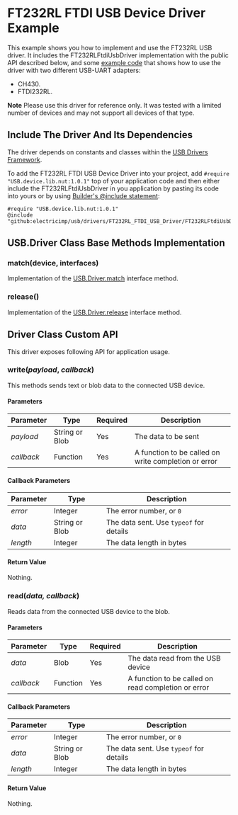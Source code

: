 # FT232RL FTDI USB Device Driver Example #

This example shows you how to implement and use the FT232RL USB driver. It includes the FT232RLFtdiUsbDriver implementation with the public API described below, and some [example code](./examples) that shows how to use the driver with two different USB-UART adapters:

- CH430.
- FTDI232RL.

**Note** Please use this driver for reference only. It was tested with a limited number of devices and may not support all devices of that type.

## Include The Driver And Its Dependencies ##

The driver depends on constants and classes within the [USB Drivers Framework](../../docs/DriverDevelopmentGuide.md).

To add the FT232RL FTDI USB Device Driver into your project, add `#require "USB.device.lib.nut:1.0.1"` top of your application code and then either include the FT232RLFtdiUsbDriver in you application by pasting its code into yours or by using [Builder's @include statement](https://github.com/electricimp/builder#include):

```squirrel
#require "USB.device.lib.nut:1.0.1"
@include "github:electricimp/usb/drivers/FT232RL_FTDI_USB_Driver/FT232RLFtdiUsbDriver.device.lib.nut"
```

## USB.Driver Class Base Methods Implementation ##

### match(device, interfaces)

Implementation of the [USB.Driver.match](../../docs/DriverDevelopmentGuide.md#matchdeviceobject-interfaces) interface method.

### release()

Implementation of the [USB.Driver.release](../../docs/DriverDevelopmentGuide.md#release) interface method.

## Driver Class Custom API ##

This driver exposes following API for application usage.

### write(*payload*, *callback*) ###

This methods sends text or blob data to the connected USB device.

#### Parameters ####

| Parameter | Type | Required | Description |
| --- | --- | --- | --- |
| *payload* | String or Blob  | Yes | The data to be sent |
| *callback* | Function | Yes | A function to be called on write completion or error |

#### Callback Parameters ####

| Parameter | Type | Description |
| --- | --- | --- |
| *error* | Integer | The error number, or `0` |
| *data* | String or Blob | The data sent. Use `typeof` for details |
| *length* | Integer | The data length in bytes |

#### Return Value ####

Nothing.

### read(*data, callback*) ###

Reads data from the connected USB device to the blob.

#### Parameters ####

| Parameter | Type | Required | Description |
| --- | --- | --- | --- |
| *data* | Blob | Yes | The data read from the USB device |
| *callback* | Function | Yes | A function to be called on read completion or error |

#### Callback Parameters ####

| Parameter | Type | Description |
| --- | --- | --- |
| *error* | Integer | The error number, or `0` |
| *data* | String or Blob | The data sent. Use `typeof` for details |
| *length* | Integer | The data length in bytes |

#### Return Value ####

Nothing.

